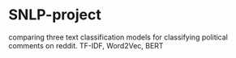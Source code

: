 # SNLP-project

comparing three text classification models for classifying political comments on reddit.
TF-IDF, Word2Vec, BERT
